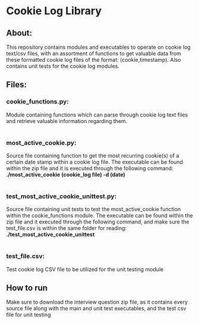 # Cookie Log Library
## About: 
This repository contains modules and executables to operate on cookie log text/csv files, with an assortment of functions to get valuable data from these formatted cookie log files of the format: (cookie,timestamp). Also contains unit tests for the cookie log modules.
## Files: 
### **cookie_functions.py**: 
Module containing functions which can parse through cookie log text files and retrieve valuable information regarding them. <br /> <br />
### **most_active_cookie.py**: 
Source file containing function to get the most recurring cookie(s) of a certain date stamp within a cookie log file. The executable can be found within the zip file and it is executed through the following command: <br />**./most_active_cookie (cookie_log file) -d (date)**<br /> <br />
### **test_most_active_cookie_unittest.py**: 
Source file containing unit tests to test the most_active_cookie function within the cookie_functions module. The executable can be found within the zip file and it executed through the following command, and make sure the test_file.csv is within the same folder for reading: <br />**./test_most_active_cookie_unittest**<br /> <br />
### **test_file.csv**: 
Test cookie log CSV file to be utilized for the unit testing module
## How to run
Make sure to download the interview question zip file, as it contains every source file along with the main and unit test executables, and the test csv file for unit testing
